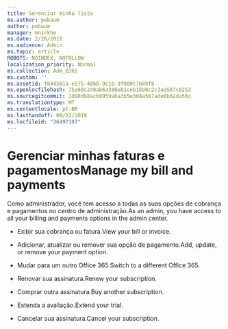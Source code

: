 ```yaml
---
title: Gerenciar minha lista
ms.author: pebaum
author: pebaum
manager: mnirkhe
ms.date: 2/26/2018
ms.audience: Admin
ms.topic: article
ROBOTS: NOINDEX, NOFOLLOW
localization_priority: Normal
ms.collection: Adm_O365
ms.custom: ''
ms.assetid: f844501a-e575-48b8-9c1b-9f800c7b89f8
ms.openlocfilehash: 75a69c248ab6a380eb1ceb1bb0c2c3ae507c8253
ms.sourcegitcommit: 1d98db8acb9959aba3b5e308a567ade6b62da56c
ms.translationtype: MT
ms.contentlocale: pt-BR
ms.lasthandoff: 08/22/2019
ms.locfileid: "36497107"
---
```

# <a name="manage-my-bill-and-payments"></a><span data-ttu-id="bdefc-102">Gerenciar minhas faturas e pagamentos</span><span class="sxs-lookup"><span data-stu-id="bdefc-102">Manage my bill and payments</span></span>

<span data-ttu-id="bdefc-103">Como administrador, você tem acesso a todas as suas opções de cobrança e pagamentos no centro de administração.</span><span class="sxs-lookup"><span data-stu-id="bdefc-103">As an admin, you have access to all your billing and payments options in the admin center.</span></span>
  
- <span data-ttu-id="bdefc-104">Exibir sua cobrança ou fatura.</span><span class="sxs-lookup"><span data-stu-id="bdefc-104">View your bill or invoice.</span></span>
    
- <span data-ttu-id="bdefc-105">Adicionar, atualizar ou remover sua opção de pagamento.</span><span class="sxs-lookup"><span data-stu-id="bdefc-105">Add, update, or remove your payment option.</span></span>
    
- <span data-ttu-id="bdefc-106">Mudar para um outro Office 365.</span><span class="sxs-lookup"><span data-stu-id="bdefc-106">Switch to a different Office 365.</span></span>
    
- <span data-ttu-id="bdefc-107">Renovar sua assinatura.</span><span class="sxs-lookup"><span data-stu-id="bdefc-107">Renew your subscription.</span></span>
    
- <span data-ttu-id="bdefc-108">Comprar outra assinatura.</span><span class="sxs-lookup"><span data-stu-id="bdefc-108">Buy another subscription.</span></span>
    
- <span data-ttu-id="bdefc-109">Estenda a avaliação.</span><span class="sxs-lookup"><span data-stu-id="bdefc-109">Extend your trial.</span></span>
    
- <span data-ttu-id="bdefc-110">Cancelar sua assinatura.</span><span class="sxs-lookup"><span data-stu-id="bdefc-110">Cancel your subscription.</span></span>
    

